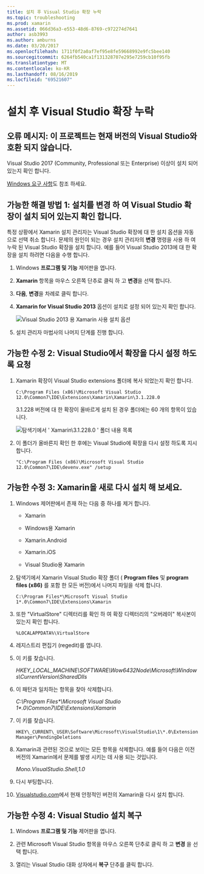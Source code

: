```yaml
---
title: 설치 후 Visual Studio 확장 누락
ms.topic: troubleshooting
ms.prod: xamarin
ms.assetid: 066d36a3-e553-48d6-8769-c972274d7641
author: asb3993
ms.author: amburns
ms.date: 03/20/2017
ms.openlocfilehash: 1711f0f2a0af7ef95e8fe59668992e9fc5bee140
ms.sourcegitcommit: 6264fb540ca1f131328707e295e7259cb10f95fb
ms.translationtype: MT
ms.contentlocale: ko-KR
ms.lasthandoff: 08/16/2019
ms.locfileid: "69521607"
---
```

# <a name="missing-visual-studio-extensions-after-installation"></a>설치 후 Visual Studio 확장 누락

## <a name="error-message-this-project-is-incompatible-with-the-current-edition-of-visual-studio"></a>오류 메시지: 이 프로젝트는 현재 버전의 Visual Studio와 호환 되지 않습니다.

Visual Studio 2017 (Community, Professional 또는 Enterprise) 이상이 설치 되어 있는지 확인 합니다.

[Windows 요구 사항](~/cross-platform/get-started/requirements.md#windows-requirements)도 참조 하세요.

## <a name="possible-fix-1-change-the-installation-to-make-sure-the-visual-studio-extensions-are-installed"></a>가능한 해결 방법 1: 설치를 변경 하 여 Visual Studio 확장이 설치 되어 있는지 확인 합니다.

특정 상황에서 Xamarin 설치 관리자는 Visual Studio 확장에 대 한 설치 옵션을 자동으로 선택 취소 합니다. 문제의 원인이 되는 경우 설치 관리자의 **변경** 명령을 사용 하 여 누락 된 Visual Studio 확장을 설치 합니다. 예를 들어 Visual Studio 2013에 대 한 확장을 설치 하려면 다음을 수행 합니다.

1. Windows **프로그램 및 기능** 제어판을 엽니다.

2. **Xamarin** 항목을 마우스 오른쪽 단추로 클릭 하 고 **변경**을 선택 합니다.

3. **다음**, **변경**을 차례로 클릭 합니다.

4. **Xamarin for Visual Studio 2013** 옵션이 설치로 설정 되어 있는지 확인 합니다.

    ![](missing-vs-extensions-images/installer.png "Visual Studio 2013 용 Xamarin 사용 설치 옵션")

5. 설치 관리자 마법사의 나머지 단계를 진행 합니다.

## <a name="possible-fix-2-ask-visual-studio-to-set-up-the-extensions-again"></a>가능한 수정 2: Visual Studio에서 확장을 다시 설정 하도록 요청

1. Xamarin 확장이 Visual Studio extensions 폴더에 복사 되었는지 확인 합니다.

    `C:\Program Files (x86)\Microsoft Visual Studio 12.0\Common7\IDE\Extensions\Xamarin\Xamarin\3.1.228.0`

    3\.1.228 버전에 대 한 확장이 올바르게 설치 된 경우 폴더에는 60 개의 항목이 있습니다.


    ![](missing-vs-extensions-images/folder.png "탐색기에서 ' Xamarin\3.1.228.0 ' 폴더 내용 목록")

2. 이 폴더가 올바른지 확인 한 후에는 Visual Studio에 확장을 다시 설정 하도록 지시 합니다.

    `"C:\Program Files (x86)\Microsoft Visual Studio 12.0\Common7\IDE\devenv.exe" /setup`

## <a name="possible-fix-3-try-a-fresh-reinstall-of-xamarin"></a>가능한 수정 3: Xamarin을 새로 다시 설치 해 보세요.

1. Windows 제어판에서 존재 하는 다음 중 하나를 제거 합니다.

    * Xamarin

    * Windows용 Xamarin

    * Xamarin.Android

    * Xamarin.iOS

    * Visual Studio용 Xamarin

2. 탐색기에서 Xamarin Visual Studio 확장 폴더 ( **Program files** 및 **program files (x86)** 를 포함 한 모든 버전)에서 나머지 파일을 삭제 합니다.

    `C:\Program Files*\Microsoft Visual Studio 1*.0\Common7\IDE\Extensions\Xamarin`

3. 또한 "VirtualStore" 디렉터리를 확인 하 여 확장 디렉터리의 "오버레이" 복사본이 있는지 확인 합니다.

    `%LOCALAPPDATA%\VirtualStore`

4. 레지스트리 편집기 (regedit)를 엽니다.

5. 이 키를 찾습니다.

    _HKEY\_LOCAL\_MACHINE\SOFTWARE\Wow6432Node\Microsoft\Windows\CurrentVersion\SharedDlls_

6. 이 패턴과 일치하는 항목을 찾아 삭제합니다.

    _C:\Program Files\*\Microsoft Visual Studio 1\*.0\Common7\IDE\Extensions\Xamarin_

7. 이 키를 찾습니다.

    `HKEY\_CURRENT\_USER\Software\Microsoft\VisualStudio\1\*.0\ExtensionManager\PendingDeletions`

8. Xamarin과 관련된 것으로 보이는 모든 항목을 삭제합니다. 예를 들어 다음은 이전 버전의 Xamarin에서 문제를 발생 시키는 데 사용 되는 것입니다.

    _Mono.VisualStudio.Shell,1.0_

9. 다시 부팅합니다.

10. [Visualstudio.com](https://visualstudio.com/xamarin)에서 현재 안정적인 버전의 Xamarin을 다시 설치 합니다.

## <a name="possible-fix-4-repair-visual-studio-installation"></a>가능한 수정 4: Visual Studio 설치 복구

1. Windows **프로그램 및 기능** 제어판을 엽니다.

2. 관련 Microsoft Visual Studio 항목을 마우스 오른쪽 단추로 클릭 하 고 **변경** 을 선택 합니다.

3. 열리는 Visual Studio 대화 상자에서 **복구** 단추를 클릭 합니다.
